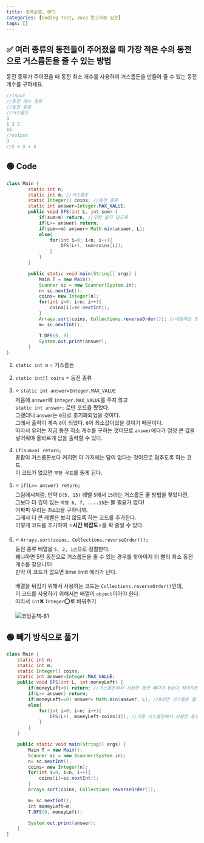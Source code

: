 ```yaml
---
title: 중복순열, DFS
categories: [Coding Test, Java 알고리즘 입문]
tags: []
---
```


## ✅ 여러 종류의 동전들이 주어졌을 때 가장 적은 수의 동전으로 거스름돈을 줄 수 있는 방법

동전 종류가 주어졌을 때
동전 최소 개수를 사용하여 거스름돈을 만들어 줄 수 있는 동전 개수를 구하세요.

```java
//input
//동전 개수 종류
//동전 종류
//거스름돈
3
1 2 5
15
//output
3
//5 + 5 + 5
```

## 🟢 Code

```java
class Main {
        static int n;
        static int m; //거스름돈
        static Integer[] coins; //동전 종류
        static int answer=Integer.MAX_VALUE;
        public void DFS(int L, int sum) {
            if(sum>m) return; //무한 돌지 않도록
            if(L>= answer) return;
            if(sum==m) answer= Math.min(answer, L);
            else{
                for(int i=0; i<n; i++){
                    DFS(L+1, sum+coins[i]);
                }
            }
        }

        public static void main(String[] args) {
            Main T = new Main();
            Scanner sc = new Scanner(System.in);
            n= sc.nextInt();
            coins= new Integer[n];
            for(int i=0; i<n; i++){
                coins[i]=sc.nextInt();
            }
            Arrays.sort(coins, Collections.reverseOrder()); //내림차순 정렬
            m= sc.nextInt();

            T.DFS(0, 0);
            System.out.print(answer);
        }
}


```

1. `static int m` = 거스름돈 <br>
2. `static int[] coins` = 동전 종류<br>
3. ⭐️ `static int answer=Integer.MAX_VALUE`<br>
   처음에 `answer`에 `Integer.MAX_VALUE`를 주지 않고 <br>
   s`tatic int answer;` 로만 코드를 짰었다. <br>
   그랬더니 `answer`는 `0`으로 초기화되었을 것이다. <br>
   그래서 출력이 계속 `0`이 되었다. `0`이 최소값이었을 것이기 때문이다. <br>
   따라서 우리는 지금 동전 최소 개수를 구하는 것이므로 `answer`에다가 엄청 큰 값을 넣어줘야 올바르게 답을 출력할 수 있다. <br>
4. `if(sum>m) return;`<br>
   총합이 거스름돈보다 커지면 이 가지에는 답이 없다는 것이므로 멈추도록 하는 코드. <br>
   이 코드가 없으면 `무한 루프`를 돌게 된다. <br>
5. ⭐️ `if(L>= answer) return;`<br>
   그림에서처럼, 만약 `D(5, 15)` 레벨 `5`에서 `15`라는 거스름돈 줄 방법을 찾았다면, <br>
   그보다 더 깊이 있는 `레벨 6, 7, ....15`는 볼 필요가 없다!<br>
   어짜피 우리는 `최소값`을 구하니까. <br>
   그래서 더 큰 레벨은 보지 않도록 하는 코드를 추가한다. <br>
   이렇게 코드를 추가하여 ⭐️**시간 복잡도**⭐️를 확 줄일 수 있다.<br>
6. ⭐️ `Arrays.sort(coins, Collections.reverseOrder());`<br>
   동전 종류 배열을 `5, 2, 1순`으로 정렬한다. <br>
   왜냐하면 5인 동전으로 거스름돈을 줄 수 있는 경우를 찾아야지 더 빨리 최소 동전 개수를 찾으니까!<br>
   만약 이 코드가 없으면 time limit 에러가 난다. <br>
   <br>
   배열을 뒤집기 위해서 사용하는 코드는 `Collections.reverseOrder()`인데, <br>
   이 코드를 사용하기 위해서는 배열이 `object`이어야 한다. <br>
   따라서 `int`❌ `Integer`⭕️로 바꿔주기<br>

   ![코딩공책-81](https://github.com/user-attachments/assets/ce13de1a-1f9f-4743-b11c-06b551eb7a69)

## 🟢 빼기 방식으로 풀기

```java
class Main {
    static int n;
    static int m;
    static Integer[] coins;
    static int answer=Integer.MAX_VALUE;
    public void DFS(int L, int moneyLeft) {
        if(moneyLeft<0) return; //거스름돈에서 사용한 동전 빼다가 0보다 작아지면 return
        if(L>= answer) return;
        if(moneyLeft==0) answer= Math.min(answer, L); //0되면 거스름돈 줄 수 있다는 뜻이니 최소값 구하기
        else{
            for(int i=0; i<n; i++){
                DFS(L+1, moneyLeft-coins[i]); //기존 거스름돈에서 사용한 동전 빼기
            }
        }
    }

    public static void main(String[] args) {
        Main T = new Main();
        Scanner sc = new Scanner(System.in);
        n= sc.nextInt();
        coins= new Integer[n];
        for(int i=0; i<n; i++){
            coins[i]=sc.nextInt();
        }
        Arrays.sort(coins, Collections.reverseOrder());

        m= sc.nextInt();
        int moneyLeft=m;
        T.DFS(0, moneyLeft);

        System.out.print(answer);
    }
}


```
